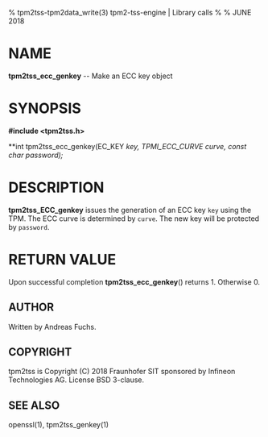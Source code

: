 % tpm2tss-tpm2data_write(3) tpm2-tss-engine | Library calls
%
% JUNE 2018

# NAME
**tpm2tss_ecc_genkey** -- Make an ECC key object

# SYNOPSIS

**#include <tpm2tss.h>**

**int tpm2tss_ecc_genkey(EC_KEY *key, TPMI_ECC_CURVE curve, const char *password);**

# DESCRIPTION

**tpm2tss_ECC_genkey** issues the generation of an ECC key `key` using the TPM.
The ECC curve is determined by `curve`. The new key will be protected by
`password`.

# RETURN VALUE

Upon successful completion **tpm2tss_ecc_genkey**() returns 1. Otherwise 0.

## AUTHOR

Written by Andreas Fuchs.

## COPYRIGHT

tpm2tss is Copyright (C) 2018 Fraunhofer SIT sponsored by Infineon
Technologies AG. License BSD 3-clause.

## SEE ALSO

openssl(1), tpm2tss_genkey(1)

